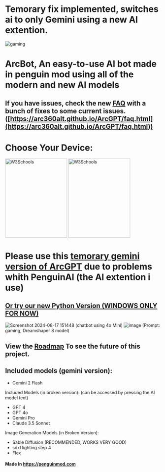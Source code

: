 # Temorary fix implemented, switches ai to only Gemini using a new AI extention.

![gaming](https://github.com/user-attachments/assets/9d3fcb69-5b34-43cb-a32a-6432d1d58872)
# ArcBot, An easy-to-use AI bot made in penguin mod using all of the modern and new AI models 
## If you have issues, check the new [FAQ](https://arc360alt.github.io/ArcGPT/faq.html) with a bunch of fixes to some current issues. ([https://arc360alt.github.io/ArcGPT/faq.html](https://arc360alt.github.io/ArcGPT/faq.html))
# Choose Your Device:

<a href="https://arc360alt.github.io/ArcGPT/ArcGPT4o.html">
        <img border="0" alt="W3Schools" src="https://github.com/user-attachments/assets/36d947b8-8d6b-416b-b2dc-5fa311cb5764" width="201" height="255"> 
    <a>
        <a href="ArcGPT4oMobile.html">
          <img border="0" alt="W3Schools" src="https://github.com/user-attachments/assets/e4919b25-5b4a-4733-86c7-392111316c20" width="201" height="255">
        </a>

# Please use this [temorary gemini version of ArcGPT](https://arc360alt.github.io/ArcGPT/ArcGPT%204o%20Gemini.html) due to problems whith PenguinAI (the AI extention i use)
## [Or try our new Python Version (WINDOWS ONLY FOR NOW)](https://github.com/arc360alt/ArcGPT/releases/tag/Py0.1)

![Screenshot 2024-08-17 151448](https://github.com/user-attachments/assets/c3cbf1f9-a4f2-4555-8072-7af28fea1031) (chatbot using 4o Mini)
![image](https://github.com/user-attachments/assets/a06f2379-22c2-410c-8435-b3bfe144e9b9) (Prompt: gaming, Dreamshaper 8 model)


## View the [Roadmap](https://arc360alt.github.io/ArcGPT/Roadmap.html) To see the future of this project.

## Included models (gemini version):
- Gemini 2 Flash

Included Models (in broken version): (can be accessed by pressing the AI model text)
- GPT 4
- GPT 4o
- Gemini Pro
- Claude 3.5 Sonnet

Image Generation Models (in Broken Version):
- Sable Diffusion (RECOMMENDED, WORKS VERY GOOD)
- sdxl lighting step 4 
- Flex

#### **Made In** https://penguinmod.com

